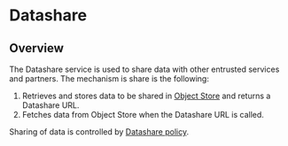 # Datashare    

## Overview

The Datashare service is used to share data with other entrusted services and partners. The mechanism is share is the following: 
1. Retrieves and stores data to be shared in [Object Store](storage.md#object-store) and returns a Datashare URL.
1. Fetches data from Object Store when the Datashare URL is called.

Sharing of data is controlled by [Datashare policy](partner-policies.md#datashare-policy).




